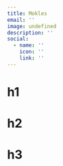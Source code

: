 ```yaml
---
title: Mokles
email: ''
image: undefined
description: ''
social:
  - name: ''
    icon: ''
    link: ''
---
```

# h1
# h2
# h3
